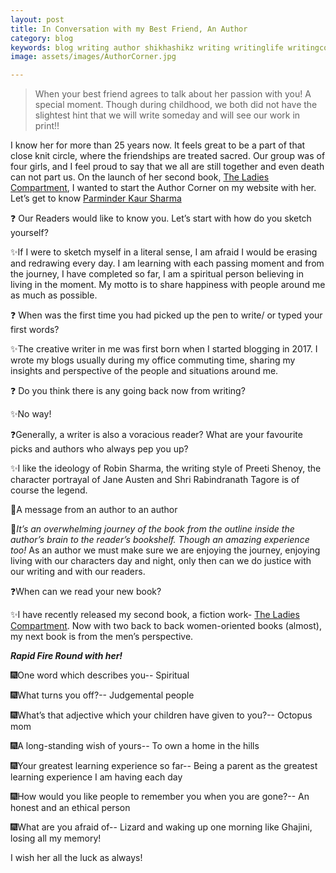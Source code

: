 ```yaml
---
layout: post
title: In Conversation with my Best Friend, An Author
category: blog
keywords: blog writing author shikhashikz writing writinglife writingcommunity dailyblogpost dailyblogpostchallenge authorcorner
image: assets/images/AuthorCorner.jpg

---
```

>When your best friend agrees to talk about her passion with you! A special moment. Though during childhood, we both did not have the slightest hint that we will write someday and will see our work in print!!
>

I know her for more than 25 years now. It feels great to be a part of that close knit circle, where the friendships are treated sacred. Our group was of four girls, and I feel proud to say that we all are still together and even death can not part us. On the launch of her second book, [The Ladies Compartment](http://mybook.to/theladiescompartment), I wanted to start the Author Corner on my website with her. Let’s get to know [Parminder Kaur Sharma](https://www.instagram.com/parminderk.sharma/)

❓ Our Readers would like to know you. Let’s start with how do you sketch yourself?

✨If I were to sketch myself in a literal sense, I am afraid I would be erasing and redrawing every day. I am learning with each passing moment and from the journey, I have completed so far, I am a spiritual person believing in living in the moment. My motto is to share happiness with people around me as much as possible. 

❓ When was the first time you had picked up the pen to write/ or typed your first words? 

✨The creative writer in me was first born when I started blogging in 2017. I wrote my blogs usually during my office commuting time, sharing my insights and perspective of the people and situations around me.

❓ Do you think there is any going back now from writing?

✨No way!

❓Generally, a writer is also a voracious reader? What are your favourite picks and authors who always pep you up?

✨I like the ideology of Robin Sharma, the writing style of Preeti Shenoy, the character portrayal of Jane Austen and Shri Rabindranath Tagore is of course the legend. 

💖A message from an author to an author

💠*It’s an overwhelming journey of the book from the outline inside the author’s brain to the reader’s bookshelf. Though an amazing experience too!*
As an author we must make sure we are enjoying the journey, enjoying living with our characters day and night, only then can we do justice with our writing and with our readers. 

❓When can we read your new book?

✨I have recently released my second book, a fiction work- [The Ladies Compartment](http://mybook.to/theladiescompartment). Now with two back to back women-oriented books (almost), my next book is from the men’s perspective. 

***Rapid Fire Round with her!***

🎆One word which describes you-- Spiritual

🎆What turns you off?-- Judgemental people 

🎆What’s that adjective which your children have given to you?-- Octopus mom

🎆A long-standing wish of yours-- To own a home in the hills

🎆Your greatest learning experience so far-- Being a parent as the greatest learning experience I am having each day

🎆How would you like people to remember you when you are gone?-- An honest and an ethical person

🎆What are you afraid of-- Lizard and waking up one morning like Ghajini, losing all my memory! 

I wish her all the luck as always!
